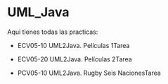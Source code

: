 # UML_Java
Aqui tienes todas las practicas:

- ECV05-10 UML2Java. Películas 1Tarea

- ECV05-20 UML2Java. Películas 2Tarea

- PCV05-10 UML2Java. Rugby Seis NacionesTarea
